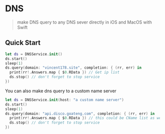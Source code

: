 #  DNS
> make DNS query to any DNS sever directly in iOS and MacOS with Swift

## Quick Start
```swift
let ds = DNSService.init()
ds.start()
sleep(1)
ds.query(domain: "vincent178.site", completion: { (rr, err) in
  print(rr!.Answers.map { $0.RData }) // Get ip list 
  ds.stop() // don't forget to stop service
})
```
You can also make dns query to a custom name server
```swift
let ds = DNSService.init(host: "a custom name server")
ds.start()
sleep(1)
ds.query(domain: "api.disco.goateng.com", completion: { (rr, err) in
  print(rr!.Answers.map { $0.RData }) // this could be CName list as well
  ds.stop() // don't forget to stop service
})
```
